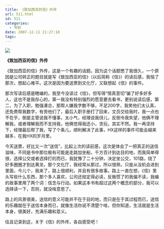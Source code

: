 ```yaml
---
title: 《致加西亚的信》外传
url: 511.html
id: 511
categories:
  - 写到
date: 2007-12-11 21:27:18
tags:
---
```


![](http://photo.guolaijie.com/rooufer/attachments/month_0712/u20071211212556.jpg)  
  

**《致加西亚的信》外传**

  
《致加西亚的信》外传，这是一个有趣的话题。因为这个话题憋了我很久，一个原因是公司转正的题目就是写《致加西亚的信》（以后简称《信》）的读后感，我恼了那次，想起心难平。这次是因为要送票到文化厅，又联想起《信》的事件。  
  
那次写读后感是瞎编的，我至今没读过《信》，但写得“情真意切”骗了好多好多人，这也不是我存心的，第一我没有特别强烈的愿意要去看书，更别说读后感，第二，为了入职，勉强凑合，那帮人嫌我字数不够，不足200字，我笑他们太认真，还免费帮我数字，有劳他们了，最后入职手册打了回来，文员交给我时，我一点也不在乎，倒是主管说我不懂事，太小气，经理说我伢儿，反倒令我失望，他俩不理解我，或者理解我而不支持我，他俩觉得我还小，贪玩，其实不然。我一再坚持下，经理最后帮了我，写了个条儿，顺利解决了此事，HX这样的事件可能会越来越多，在我HX的岁月里。  
  
今天送票，好比又一次“送信”，比起上次的读前感，这次是体会了一把真正的送信滋味，不同是书中那位极有可能是走路加坐船，千方百计到达目的地，而我简单得很，选择公交或者选择打的而已，我犹豫了二十分钟，决定坐公交，101路，绕了好多圈圈才到达黄龙，那个文化厅，我经常从那过，所以很熟，只是从没机会进到里面，今儿个，我来了，路上很顺利，并且有很多故事。路上一直在想，《信》里头写些什么东西，那个多人喜欢，公司还规定得必读，反叛惯了的我偏不读，我编的故事里用了两个词：信念与行动。如果这本书有超过这两个概念的部分，我可以选择读一下，否则，就没啥意思了。  
  
路上的风景很美，送信的意义可能并不在于目的地，而只是在于其过程而已，送信的乐趣就在于送信本身而已，就像生活你说不清楚个啥，但你知道，生活就是生活本身，很美好，充满乐趣和意义。  
  
估且记录到这，关于《信》的外传，各自感受吧！